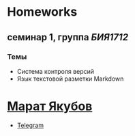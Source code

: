 # Homeworks
## семинар 1, группа *БИЯ1712*
### Темы
* Система контроля версий
* Язык текстовой разметки Markdown

# [Марат Якубов](mailto:mn.yakubov@gmail.com)
* [Telegram](https://t.me/maratNaufal_ugli) 
